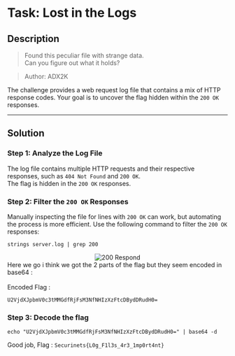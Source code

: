 # Task: Lost in the Logs

## Description
> Found this peculiar file with strange data.  
> Can you figure out what it holds?

> Author: ADX2K

The challenge provides a web request log file that contains a mix of HTTP response codes. Your goal is to uncover the flag hidden within the `200 OK` responses.

---

## Solution

### Step 1: Analyze the Log File
The log file contains multiple HTTP requests and their respective responses, such as `404 Not Found` and `200 OK`. <br>
The flag is hidden in the `200 OK` responses.


### Step 2: Filter the `200 OK` Responses
Manually inspecting the file for lines with `200 OK` can work, but automating the process is more efficient. Use the following command to filter the `200 OK` responses:

```strings server.log | grep 200```<br>
<div align="center">
  <img src="200 Respond.png" alt="200 Respond">
</div>
Here we go i think we got the 2 parts of the flag but they seem encoded in base64 :<br><br>
Encoded Flag : <br>

``U2VjdXJpbmV0c3tMMGdfRjFsM3NfNHIzXzFtcDBydDRudH0=``

### Step 3: Decode the flag 
```echo "U2VjdXJpbmV0c3tMMGdfRjFsM3NfNHIzXzFtcDBydDRudH0=" | base64 -d```

Good job, Flag : ```Securinets{L0g_F1l3s_4r3_1mp0rt4nt}```
